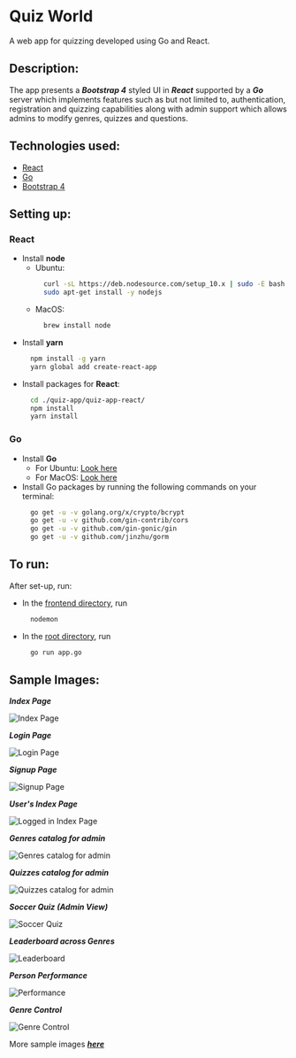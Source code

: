 # Quiz World
A web app for quizzing developed using Go and React.
## Description:
The app presents a ***Bootstrap 4*** styled UI in ***React*** supported by a ***Go*** server which implements features such as but not limited to, authentication, registration and quizzing capabilities along with admin support which allows admins to modify genres, quizzes and questions.

## Technologies used:
* [React](https://reactjs.org/)
* [Go](https://golang.org/)
* [Bootstrap 4](http://getbootstrap.com/)

## Setting up:
### React
  - Install **node**
    - Ubuntu:
      ```bash
        curl -sL https://deb.nodesource.com/setup_10.x | sudo -E bash -
        sudo apt-get install -y nodejs
      ```
    - MacOS:
      ```bash
        brew install node
      ```
  - Install **yarn**
      ```bash
        npm install -g yarn
        yarn global add create-react-app
      ```
  - Install packages for **React**:
    ```bash
      cd ./quiz-app/quiz-app-react/
      npm install
      yarn install
    ```

### Go  
  - Install **Go**
    - For Ubuntu: [Look here](https://www.linode.com/docs/development/go/install-go-on-ubuntu/)
    - For MacOS: [Look here](http://sourabhbajaj.com/mac-setup/Go/README.html)
  - Install Go packages by running the following commands on your terminal:
    ```bash
      go get -u -v golang.org/x/crypto/bcrypt
      go get -u -v github.com/gin-contrib/cors
      go get -u -v github.com/gin-gonic/gin
      go get -u -v github.com/jinzhu/gorm
    ```

## To run:
After set-up, run:
- In the [frontend directory](./frontend/), run  
  ```bash
    nodemon
  ``` 
- In the [root directory](./), run
  ```bash
    go run app.go
  ```

## Sample Images:

***Index Page***

![Index Page](./sample-images/index.png)

***Login Page***

![Login Page](./sample-images/login.png)

***Signup Page***

![Signup Page](./sample-images/signup.png)

***User's Index Page***

![Logged in Index Page](./sample-images/logged_in_index.png)

***Genres catalog for admin***

![Genres catalog for admin](./sample-images/genres_admin.png)

***Quizzes catalog for admin***

![Quizzes catalog for admin](./sample-images/sports_quizzes_admin.png)

***Soccer Quiz (Admin View)***

![Soccer Quiz](./sample-images/soccer_quiz_admin.png)

***Leaderboard across Genres***

![Leaderboard](./sample-images/all_leaderboard.png)

***Person Performance***

![Performance](./sample-images/performance.png)

***Genre Control***

![Genre Control](./sample-images/admin_panel.png)

More sample images ***[here](./sample-images/)***

